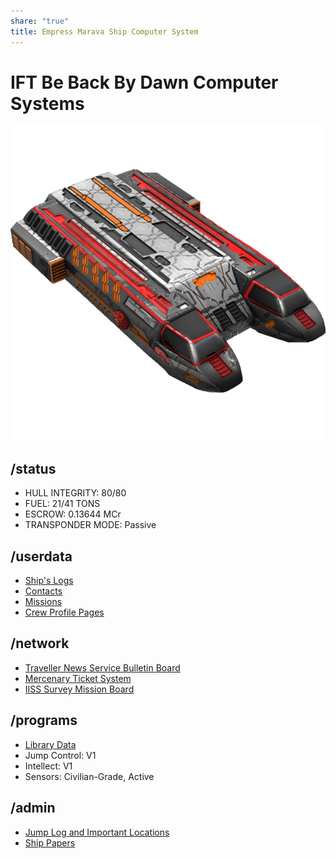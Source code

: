```yaml
---
share: "true"
title: Empress Marava Ship Computer System
---
```

# IFT Be Back By Dawn Computer Systems  
  
![400x400](./Attachments/BeBackByDawn.png)  
  
## /status  
* HULL INTEGRITY: 80/80  
* FUEL: 21/41 TONS  
* ESCROW: 0.13644 MCr  
* TRANSPONDER MODE: Passive  
  
## /userdata  
  
* [Ship's Logs](./ShipPapers/ShipsLogs.md)  
* [Contacts](./Contacts/index.md)  
* [Missions](./Missions.md)  
* [Crew Profile Pages](./Crew/index.md)  
  
## /network  
  
* [Traveller News Service Bulletin Board](./TNS/index.md)  
* [Mercenary Ticket System](./MercenaryTicketSystem.md)  
* [IISS Survey Mission Board](./IISSBoard.md)  
  
## /programs  
* [Library Data](./LibraryData/index.md)  
* Jump Control: V1  
* Intellect: V1  
* Sensors: Civilian-Grade, Active  
  
## /admin  
* [Jump Log and Important Locations](./JumpLog.md)  
* [Ship Papers](./ShipPapers/index.md)  
  
